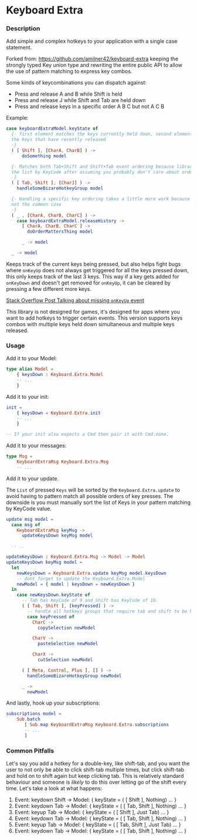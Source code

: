 # Keyboard Extra

### Description
Add simple and complex hotkeys to your application with a single case
statement.

Forked from: https://github.com/amilner42/keyboard-extra keeping the strongly
typed Key union type and rewriting the entire public API to allow the use of
pattern matching to express key combos.

Some kinds of keycombinations you can dispatch against:

- Press and release A and B while Shift is held
- Press and release J while Shift and Tab are held down
- Press and release keys in a specific order A B C but not A C B

Example:
```elm
case keyboardExtraModel.keyState of
  {- first element matches the keys currently held down, second element matches
  the keys that have recently released
  -}
  ( [ Shift ], [CharA, CharB] ) ->
      doSomething model

  {- Matches both Tab+Shift and Shift+Tab event ordering because library sorts
  the list by KeyCode after assuming you probably don't care about ordering
  -}
  ( [ Tab, Shift ], [CharJ] ) ->
    handleSomeBizareHotkeyGroup model

  {- Handling a specific key ordering takes a little more work because that is
  not the common case
  -}
  ( _ , [CharA, CharB, CharC] ) ->
    case keyboardExtraModel.releaseHistory ->
      [ CharA, CharB, CharC ] ->
        doOrderMattersThing model

      _ -> model

  _ -> model
```

Keeps track of the current keys being pressed, but also helps fight bugs
where `onKeyUp` does not always get triggered for all the keys pressed down,
this only keeps track of the last 3 keys. This way if a key gets added for
`onKeyDown` and doesn't get removed for `onKeyUp`, it can be cleared by pressing
a few different more keys.

[Stack Overflow Post Talking about missing `onKeyUp` event](http://stackoverflow.com/questions/27380018/when-cmd-key-is-kept-pressed-keyup-is-not-triggered-for-any-other-key)

This library is not designed for games, it's designed for apps where you want
to add hotkeys to trigger certain events. This version supports keys combos
with multiple keys held down simultaneous and multiple keys released.

### Usage

Add it to your Model:

```elm
type alias Model =
    { keysDown : Keyboard.Extra.Model
    -- ...
    }
```

Add it to your init:

```elm
init =
    { keysDown = Keyboard.Extra.init
    -- ...
    }

-- If your init also expects a Cmd then pair it with Cmd.none.
```

Add it to your messages:

```elm
type Msg =
    KeyboardExtraMsg Keyboard.Extra.Msg
    -- ...
```

Add it to your update.

The `List` of pressed `Keys` will be sorted by the `Keyboard.Extra.update` to
avoid having to pattern match all possible orders of key presses. The downside
is you must manually sort the list of Keys in your pattern matching by KeyCode
value.

```elm
update msg model =
  case msg of
    KeyboardExtraMsg keyMsg ->
      updateKeysDown keyMsg model

  -- ..

updateKeysDown : Keyboard.Extra.Msg -> Model -> Model
updateKeysDown keyMsg model =
  let
    newKeysDown = Keyboard.Extra.update keyMsg model.keysDown
    -- dont forget to update the Keyboard.Extra.Model
    newModel = { model | keysDown = newKeysDown }
  in
    case newKeysDown.keyState of
      -- Tab has KeyCode of 9 and Shift has KeyCode of 16.
      ( [ Tab, Shift ], [keyPressed] ) ->
        -- handle all hotkeys groups that require tab and shift to be held
        case keyPressed of
          CharC ->
            copySelection newModel

          CharV ->
            pasteSelection newModel

          CharX ->
            cutSelection newModel

      ( [ Meta, Control, Plus ], [] ) ->
        handleSomeBizareHotkeyGroup newModel

      _ ->
        newModel
```

And lastly, hook up your subscriptions:

```elm
subscriptions model =
    Sub.batch
       [ Sub.map KeyboardExtraMsg Keyboard.Extra.subscriptions
       -- ...
       ]
```

### Common Pitfalls

Let's say you add a hotkey for a double-key, like shift-tab, and you want the
user to not only be able to click shift-tab multiple times, but click shift-tab
and hold on to shift again but keep clicking tab. This is relatively standard
behaviour and someone is _likely_ to do this over letting go of the shift every
time. Let's take a look at what happens:

1. Event: keydown Shift -> Model: { keyState = ( [ Shift ], Nothing) ... }
2. Event: keydown Tab   -> Model: { keyState = ( [ Tab, Shift ], Nothing) ... }
3. Event: keyup   Tab   -> Model: { keyState = ( [ Shift ], Just Tab) ... }
4. Event: keydown Tab   -> Model: { keyState = ( [ Tab, Shift ], Nothing) ... }
5. Event: keyup   Tab   -> Model: { keyState = ( [ Tab, Shift ], Just Tab) ... }
6. Event: keydown Tab   -> Model: { keyState = ( [ Tab, Shift ], Nothing) ... }

